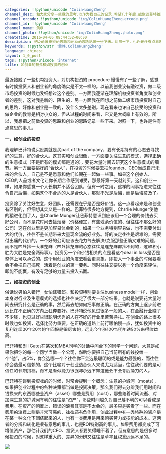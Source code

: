 ```yaml
---
categories: !!python/unicode 'ColinHuangZheng'
channel_desc: 和大家分享一些我的思考,也作为我自己的记录.希望几十年后,能像巴菲特给股东的信一样,依然可读.
channel_ercode: !!python/unicode 'img/ColinHuangZheng.ercode.png'
channel_id: !!python/unicode 'ColinHuangZheng'
channel_name: 黄峥
channel_photo: !!python/unicode 'img/ColinHuangZheng.photo.png'
createtime: 2016-04-05 08:44:52+00:00
description: 把之前做投资的思路和创业的思路记录一些下来。对照一下，也许是件有点意思的事儿。
keywords: !!python/str '黄峥,ColinHuangZheng'
language: chinese
layout: 1_0_post
tags: !!python/unicode 'internet'
title: 如创业的投资和如投资的创业
---
```

<div class="rich_media_content" id="js_content">
<p>
<span style="line-height: 1.6;">
          最近接触了一些机构投资人，对机构投资的
         </span>
<span style="line-height: 1.6;">
          procedure
         </span>
<span style="line-height: 1.6;">
          慢慢有了一些了解，感觉有时候投资人和创业者的角度确实是不太一样的。以前我创业没有融过资，做二级市场投资的时候也没细想过这个差别。一方面我逐渐在理解机构投资者角度和创业者的差别，这对我是新的、陌生的，另一方面我在回想之前做二级市场投资时自己的思路，好像和创业是一致的，没什么太多差别。现在看来也许自己接受的投资和做企业的教育是相对小众的，但从过程的时间来看，它又是大概率上有效的。所以，我想把之前做投资的思路和创业的思路记录一些下来。对照一下，也许是件有点意思的事儿。
         </span>
</p>
<p>
<span style="line-height: 1.6;">
</span>
<span style="line-height: 1.6;">
</span>
</p>
<p>
<strong>
          一，如创业的投资
         </strong>
</p>
<p>
         我理解巴菲特说买股票就是买part of the company，要有长期持有的心态去寻找好的生意，好的合伙人。这其实和创业很像，一方面要关注生意的模式，选择正确的生意模式（不是所有的模式都是通的），要花大量时间去研究这个生意模式的细节。另一方面要挑好的“合伙人”，在投资的时候要去把founder、CEO当成自己未来的合伙人，自己是不是愿意和他们长期在一起做一些事。如果这个创始人、CEO的人品或者文化让你长期合作感到难受，那最好第一天就别买。这和创业一样，如果你感觉一个人长期并不适合团队，但有一时之用，这样的同事招进来往往令自己后悔，如果这个不合适的人是合伙人，那就不光是后悔，而是后悔莫及了。
        </p>
<p>
</p>
<p>
         投资除了关注好生意，好团队，还需要在乎是否是好价钱。这一点看起来是和创业有区别的，但细想其实又是一样的。巴菲特很多地方提到，Charlie Munger使他的猿进化到了人，是Charlie Munger让巴菲特意识到应该用一个合理的价钱去买好公司，而不是花时间去捡烟蒂（价格便宜，有些残余价值的、但往往不那么好的公司）这在创业里是更加容易体会到的，如果一个业务特别容易做，也不需要付出大的代价，往往不是长期带来大量现金流的好业务。好的决定往往是艰难的，需要付出痛的代价的。一个好的公司应该去花力气去解决/克服那些正确又难的问题，而不是四处捡一大堆芝麻（四处捡芝麻的心态往往是连芝麻都捡不到的，这和积小胜为大胜是完全两码事）。投资另一个和价钱相关的点是看这个deal in loss是否是整体上可以承受的。这个用创业的角度去看会更具象，即投入一个事业的时候要看会不会把自己搞死，活着是创业的第一要务。同时往往又要以另一个角度来评估，即能不能赢，有没有足够的力量去投入去赢。
        </p>
<p>
</p>
<p>
<strong>
          二，如投资的创业
         </strong>
</p>
<p>
         俗话说男怕入错行，女怕嫁错郎。和投资特别要关注business model一样，创业本身对行业及生意模式的选择也往往决定了很大一部分结果。也就是说要花大量时间去研究什么是正确的事，然后再去想如何把事做正确。在正确的方向上逐步前进远比在不正确的方向上狂奔要好。巴菲特说他见过很多一般的人，在金融行业赚了不少钱，也见过好些很聪明优秀的人在不好的行业里苦苦挣扎。在创业的路上很多时候也如投资，选择比努力重要。在正确的道路上前行哪怕慢一点，犹如投资中的复利连续20年20%的年回报是很厉害的，远比今年涨100%明年跌50%来得收益高。
        </p>
<p>
</p>
<p>
         巴菲特和Bill Gates在某次和MBA同学的对话中问台下的同学一个问题，大意是如果你把你的每一个同学当做一个公司，然后你要把自己当前所有的钱投给一个“他”，占5%，你会选哪一个？往往你不会选最聪明的或是能力最强的，而往往你会选最可信赖的。这个比喻对于创业选合伙人来说尤为适当，往往我们要的是可信任的长期搭档，而不是看似能力很强却永远不知道他会不会背后捅刀的人。
        </p>
<p>
</p>
<p>
         巴菲特在谈到投资标的的时候，时常会提到一个概念：生意的护城河（moats），如果把创业过程中的各种决策都当做是投资决策，那么我们得去分辨我们用时间和钱换来的东西哪些是资产（asset）哪些是费用（cost），那些随着时间流逝、对加深生意的护城河有利的往往是“资产”，那些时间越久对自己越不利的可以看成是费用。在资产的购置上，错误的浪费其实是不太会的，最多只是买贵了一些。而在费用的浪费上则是非常可恶的，往往还有负作用，创业过程中有一类特殊的资产是在某一种文化下团结起来的人，也有一类费用是用来购买劳力或技能的成本。这两者的分辨和转化是很有意思的事儿，也是ROI特别高的事儿。如果费用都变成了可增值资产，那估计我们的CFO、投资人都要笑得睡不着了。但有意思的是很多时候投资的时候，对这样重大的、差异的分辨又往往是草率且权重远远不足的。
        </p>
<p>
<img data-ratio="1" data-s="300,640" data-src="" data-type="jpeg" data-w="344" src="{{ '/img/YLDSCEuZpZywicRYiaUuhaUSHQW0w1bmYVITjSRdHC4ez2GMa0f99FiciaxnbBkZ22TtepRDBbuLSH6qibDTCATI57A.jpeg' | prepend: site.img | replace: '//','/' }}" style="color: rgb(62, 62, 62); line-height: 25.6000003814697px; white-space: pre-wrap; box-sizing: border-box !important; word-wrap: break-word !important; width: auto !important; visibility: visible !important; background-color: rgb(255, 255, 255);" width="auto"/>
</p>
</div>
